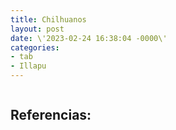 ```yaml
---
title: Chilhuanos
layout: post
date: \'2023-02-24 16:38:04 -0000\'
categories:
- tab
- Illapu
---
```


~~~

~~~

Referencias:
- 
